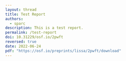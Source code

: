 ```yaml
---
layout: thread
title: Test Report
authors:
  - sparc
description: This is a test report.
permalink: /test-report
doi: 10.31229/osf.io/2pwft
reversed: true
date: 2022-06-24
pdf: "https://osf.io/preprints/lissa/2pwft/download"
---
```


